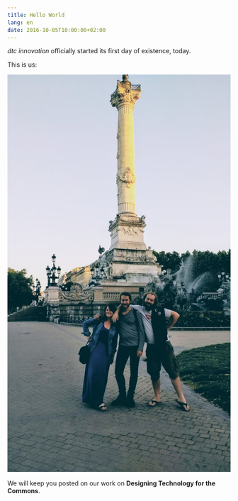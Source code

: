 ```yaml
---
title: Hello World
lang: en
date: 2016-10-05T10:00:00+02:00
---
```


_dtc innovation_ officially started its first day of existence, today.

This is us:

![They embrace the risk of freedom.](/images/posts/team-dtc.jpg)

We will keep you posted on our work on **Designing Technology for the Commons**.

